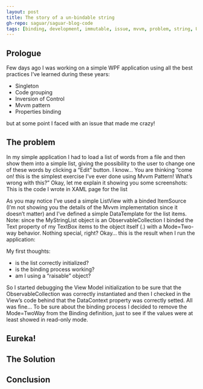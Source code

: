 ```yaml
---
layout: post
title: The story of a un-bindable string
gh-repo: saguar/saguar-blog-code
tags: [binding, development, immutable, issue, mvvm, problem, string, UWP, wpf, xaml]
---
```


## Prologue

Few days ago I was working on a simple WPF application using all the best practices I’ve learned during these years: 
<ul>
    <li>Singleton</li>
    <li>Code grouping</li>
    <li>Inversion of Control</li>
    <li>Mvvm pattern</li>
    <li>Properties binding</li>
</ul>
but at some point I faced with an issue that made me crazy! 

## The problem

In my simple application I had to load a list of words from a file and then show them into a simple list, giving the possibility to the user to change one of these words by clicking a “Edit” button. I know… You are thinking “come on! this is the simplest exercise I’ve ever done using Mvvm Pattern! What’s wrong with this?” Okay, let me explain it showing you some screenshots: This is the code I wrote in XAML page for the list 
 
As you may notice I’ve used a simple ListView with a binded ItemSource (I’m not showing you the details of the Mvvm implementation since it doesn’t matter) and I’ve defined a simple DataTemplate for the list items. 
Note: since the MyStringList object is an ObservableCollection<string> I binded the Text property of my TextBox items to the object itself (.) with a Mode=Two-way behavior. Nothing special, right? Okay… this is the result when I run the application:

My first thoughts: 

<ul>
    <li> is the list correctly initialized?</li>
    <li> is the binding process working? </li>
    <li> am I using a “raisable” object? </li>
</ul>

So I started debugging the View Model initialization to be sure that the ObservableCollection was correctly instantiated and then I checked in the View’s code behind that the DataContext property was correctly setted. All was fine… To be sure about the binding process I decided to remove the Mode=TwoWay from the Binding definition, just to see if the values were at least showed in read-only mode.

## Eureka!

## The Solution

## Conclusion